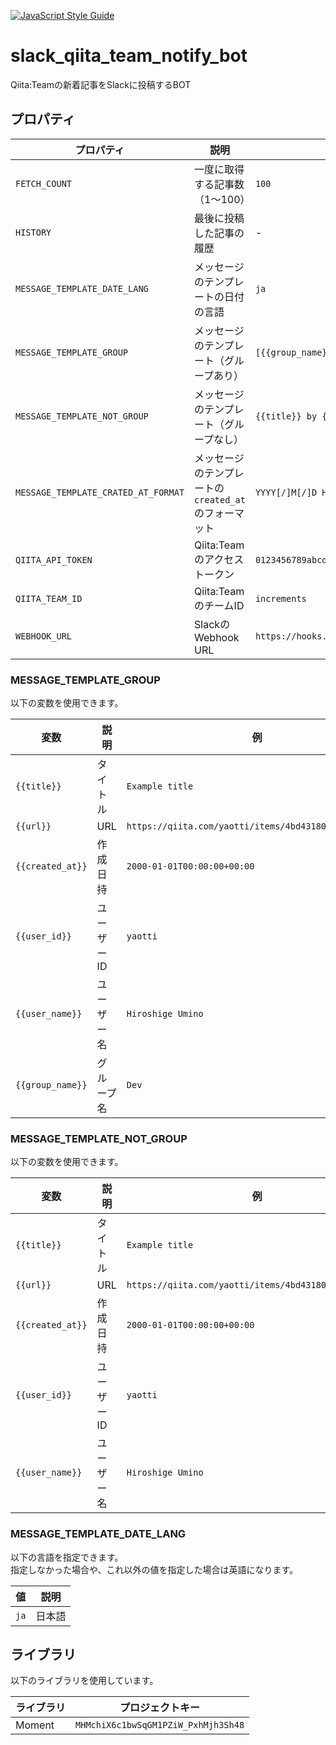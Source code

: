 [![JavaScript Style Guide](https://img.shields.io/badge/code_style-standard-brightgreen.svg)](https://standardjs.com)

# slack_qiita_team_notify_bot
Qiita:Teamの新着記事をSlackに投稿するBOT

## プロパティ
|プロパティ|説明|例|
|---|---|---|
|`FETCH_COUNT`|一度に取得する記事数（1〜100）|`100`|
|`HISTORY`|最後に投稿した記事の履歴|-|
|`MESSAGE_TEMPLATE_DATE_LANG`|メッセージのテンプレートの日付の言語|`ja`|
|`MESSAGE_TEMPLATE_GROUP`|メッセージのテンプレート（グループあり）|`[{{group_name}}] {{title}} by {{user_id}}\n{{url}}`|
|`MESSAGE_TEMPLATE_NOT_GROUP`|メッセージのテンプレート（グループなし）|`{{title}} by {{user_id}}\n{{url}}`|
|`MESSAGE_TEMPLATE_CRATED_AT_FORMAT`|メッセージのテンプレートの`created_at`のフォーマット|`YYYY[/]M[/]D H[:]mm[:]ss`|
|`QIITA_API_TOKEN`|Qiita:Teamのアクセストークン|`0123456789abcdef0123456789abcdef01234567`|
|`QIITA_TEAM_ID`|Qiita:TeamのチームID|`increments`|
|`WEBHOOK_URL`|SlackのWebhook URL|`https://hooks.slack.com/services/T00000000/B00000000/XXXXXXXXXXXXXXXXXXXXXXXX`|

### MESSAGE_TEMPLATE_GROUP
以下の変数を使用できます。

|変数|説明|例|
|---|---|---|
|`{{title}}`|タイトル|`Example title`|
|`{{url}}`|URL|`https://qiita.com/yaotti/items/4bd431809afb1bb99e4f`|
|`{{created_at}}`|作成日持|`2000-01-01T00:00:00+00:00`|
|`{{user_id}}`|ユーザーID|`yaotti`|
|`{{user_name}}`|ユーザー名|`Hiroshige Umino`|
|`{{group_name}}`|グループ名|`Dev`|

### MESSAGE_TEMPLATE_NOT_GROUP
以下の変数を使用できます。

|変数|説明|例|
|---|---|---|
|`{{title}}`|タイトル|`Example title`|
|`{{url}}`|URL|`https://qiita.com/yaotti/items/4bd431809afb1bb99e4f`|
|`{{created_at}}`|作成日持|`2000-01-01T00:00:00+00:00`|
|`{{user_id}}`|ユーザーID|`yaotti`|
|`{{user_name}}`|ユーザー名|`Hiroshige Umino`|

### MESSAGE_TEMPLATE_DATE_LANG
以下の言語を指定できます。  
指定しなかった場合や、これ以外の値を指定した場合は英語になります。

|値|説明|
|---|---|
|`ja`|日本語|

## ライブラリ
以下のライブラリを使用しています。

|ライブラリ|プロジェクトキー|
|---|---|
|Moment|`MHMchiX6c1bwSqGM1PZiW_PxhMjh3Sh48`|
